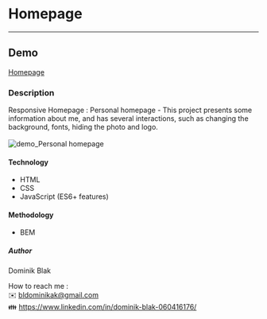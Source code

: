 # Homepage
******
## Demo
[Homepage](https://dominikblak.github.io/Homepage/)
### Description
Responsive Homepage :
Personal homepage - This project presents some information about me, and has several interactions, such as changing the background, fonts, hiding the photo and logo.</br></br>
<img src="https://github.com/dominikblak/Homepage/blob/master/img/Animation_homepage.gif" alt="demo_Personal homepage" >
#### Technology
- HTML
- CSS
- JavaScript (ES6+ features)
#### Methodology
- BEM
##### Author
Dominik Blak

How to reach me : </br>
✉️ bldominikak@gmail.com </br>
👪 https://www.linkedin.com/in/dominik-blak-060416176/
